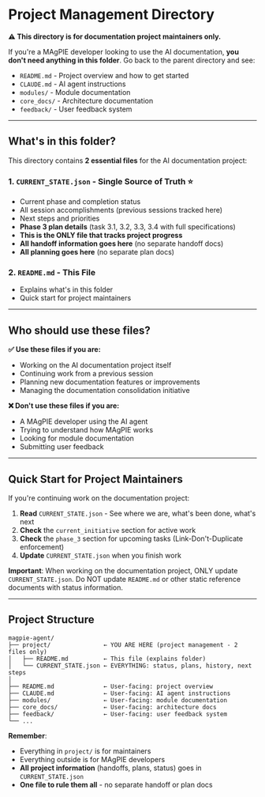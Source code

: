 # Project Management Directory

**⚠️ This directory is for documentation project maintainers only.**

If you're a MAgPIE developer looking to use the AI documentation, **you don't need anything in this folder**. Go back to the parent directory and see:
- `README.md` - Project overview and how to get started
- `CLAUDE.md` - AI agent instructions
- `modules/` - Module documentation
- `core_docs/` - Architecture documentation
- `feedback/` - User feedback system

---

## What's in this folder?

This directory contains **2 essential files** for the AI documentation project:

### 1. **`CURRENT_STATE.json`** - Single Source of Truth ⭐
- Current phase and completion status
- All session accomplishments (previous sessions tracked here)
- Next steps and priorities
- **Phase 3 plan details** (task 3.1, 3.2, 3.3, 3.4 with full specifications)
- **This is the ONLY file that tracks project progress**
- **All handoff information goes here** (no separate handoff docs)
- **All planning goes here** (no separate plan docs)

### 2. **`README.md`** - This File
- Explains what's in this folder
- Quick start for project maintainers

---

## Who should use these files?

**✅ Use these files if you are:**
- Working on the AI documentation project itself
- Continuing work from a previous session
- Planning new documentation features or improvements
- Managing the documentation consolidation initiative

**❌ Don't use these files if you are:**
- A MAgPIE developer using the AI agent
- Trying to understand how MAgPIE works
- Looking for module documentation
- Submitting user feedback

---

## Quick Start for Project Maintainers

If you're continuing work on the documentation project:

1. **Read** `CURRENT_STATE.json` - See where we are, what's been done, what's next
2. **Check** the `current_initiative` section for active work
3. **Check** the `phase_3` section for upcoming tasks (Link-Don't-Duplicate enforcement)
4. **Update** `CURRENT_STATE.json` when you finish work

**Important**: When working on the documentation project, ONLY update `CURRENT_STATE.json`. Do NOT update `README.md` or other static reference documents with status information.

---

## Project Structure

```
magpie-agent/
├── project/               ← YOU ARE HERE (project management - 2 files only)
│   ├── README.md          ← This file (explains folder)
│   └── CURRENT_STATE.json ← EVERYTHING: status, plans, history, next steps
│
├── README.md              ← User-facing: project overview
├── CLAUDE.md              ← User-facing: AI agent instructions
├── modules/               ← User-facing: module documentation
├── core_docs/             ← User-facing: architecture docs
├── feedback/              ← User-facing: user feedback system
└── ...
```

**Remember**:
- Everything in `project/` is for maintainers
- Everything outside is for MAgPIE developers
- **All project information** (handoffs, plans, status) goes in `CURRENT_STATE.json`
- **One file to rule them all** - no separate handoff or plan docs
